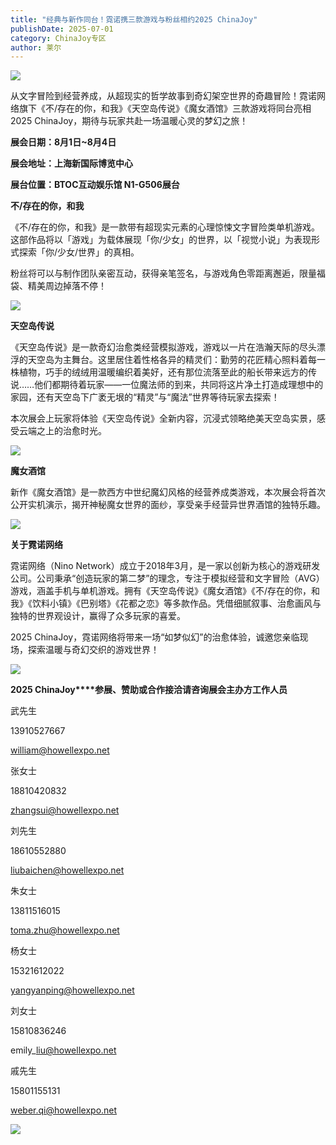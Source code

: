 ```yaml
---
title: "经典与新作同台！霓诺携三款游戏与粉丝相约2025 ChinaJoy"
publishDate: 2025-07-01
category: ChinaJoy专区
author: 莱尔
---
```


![](https://ec-net-1251389766.cos.ap-shanghai.myqcloud.com/wp-content/uploads/2025/07/20250701231714659.png)

从文字冒险到经营养成，从超现实的哲学故事到奇幻架空世界的奇趣冒险！霓诺网络旗下《不/存在的你，和我》《天空岛传说》《魔女酒馆》三款游戏将同台亮相2025 ChinaJoy，期待与玩家共赴一场温暖心灵的梦幻之旅！

**展会日期：8月1日~8月4日**

**展会地址：上海新国际博览中心**

**展台位置：BTOC互动娱乐馆 N1-G506展台**

**不/存在的你，和我**

《不/存在的你，和我》是一款带有超现实元素的心理惊悚文字冒险类单机游戏。这部作品将以「游戏」为载体展现「你/少女」的世界，以「视觉小说」为表现形式探索「你/少女/世界」的真相。

粉丝将可以与制作团队亲密互动，获得亲笔签名，与游戏角色零距离邂逅，限量福袋、精美周边掉落不停！

![](https://ec-net-1251389766.cos.ap-shanghai.myqcloud.com/wp-content/uploads/2025/07/20250701231701810.gif)

**天空岛传说**

《天空岛传说》是一款奇幻治愈类经营模拟游戏，游戏以一片在浩瀚天际的尽头漂浮的天空岛为主舞台。这里居住着性格各异的精灵们：勤劳的花匠精心照料着每一株植物，巧手的绒绒用温暖编织着美好，还有那位流落至此的船长带来远方的传说……他们都期待着玩家——一位魔法师的到来，共同将这片净土打造成理想中的家园，还有天空岛下广袤无垠的“精灵”与“魔法”世界等待玩家去探索！

本次展会上玩家将体验《天空岛传说》全新内容，沉浸式领略绝美天空岛实景，感受云端之上的治愈时光。

![](https://ec-net-1251389766.cos.ap-shanghai.myqcloud.com/wp-content/uploads/2025/07/20250701231700575.jpg)

**魔女酒馆**

新作《魔女酒馆》是一款西方中世纪魔幻风格的经营养成类游戏，本次展会将首次公开实机演示，揭开神秘魔女世界的面纱，享受亲手经营异世界酒馆的独特乐趣。

![](https://ec-net-1251389766.cos.ap-shanghai.myqcloud.com/wp-content/uploads/2025/07/20250701231721884.png)

**关于霓诺网络**

霓诺网络（Nino Network）成立于2018年3月，是一家以创新为核心的游戏研发公司。公司秉承“创造玩家的第二梦”的理念，专注于模拟经营和文字冒险（AVG）游戏，涵盖手机与单机游戏。拥有《天空岛传说》《魔女酒馆》《不/存在的你，和我》《饮料小镇》《巴别塔》《花都之恋》等多款作品。凭借细腻叙事、治愈画风与独特的世界观设计，赢得了众多玩家的喜爱。 

2025 ChinaJoy，霓诺网络将带来一场“如梦似幻”的治愈体验，诚邀您亲临现场，探索温暖与奇幻交织的游戏世界！ 

![](https://ec-net-1251389766.cos.ap-shanghai.myqcloud.com/wp-content/uploads/2025/07/20250701231726539.png)

**2025 ChinaJoy****参展、赞助或合作接洽请咨询展会主办方工作人员**

武先生

13910527667

william@howellexpo.net

张女士

18810420832

zhangsui@howellexpo.net

刘先生

18610552880

liubaichen@howellexpo.net

朱女士

13811516015

toma.zhu@howellexpo.net

杨女士

15321612022

yangyanping@howellexpo.net

刘女士

15810836246

emily\_liu@howellexpo.net

戚先生

15801155131

weber.qi@howellexpo.net

![](https://ec-net-1251389766.cos.ap-shanghai.myqcloud.com/wp-content/uploads/2025/07/20250701231730819.png)
